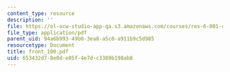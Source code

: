 ```yaml
---
content_type: resource
description: ''
file: https://ol-ocw-studio-app-qa.s3.amazonaws.com/courses/res-6-001-continuum-electromechanics-spring-2009/653432d78e0de05f4e7dc3389b198ab8_front_100.pdf
file_type: application/pdf
parent_uid: 94a6b993-49b0-3ea8-a5c0-a911b9c5d985
resourcetype: Document
title: front_100.pdf
uid: 653432d7-8e0d-e05f-4e7d-c3389b198ab8
---
```

